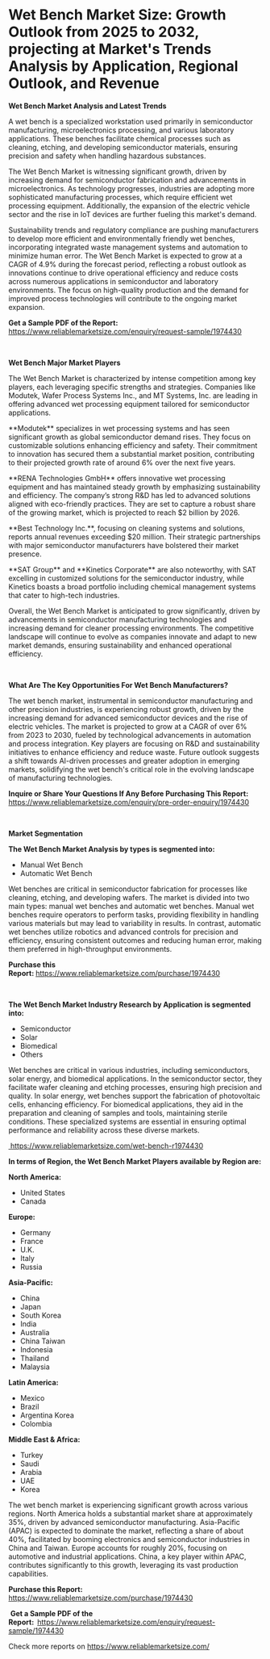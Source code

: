<p><h1>Wet Bench Market Size: Growth Outlook from 2025 to 2032, projecting at Market's Trends Analysis by Application, Regional Outlook, and Revenue</h1></p><p><strong>Wet Bench Market Analysis and Latest Trends</strong></p>
<p><p>A wet bench is a specialized workstation used primarily in semiconductor manufacturing, microelectronics processing, and various laboratory applications. These benches facilitate chemical processes such as cleaning, etching, and developing semiconductor materials, ensuring precision and safety when handling hazardous substances. </p><p>The Wet Bench Market is witnessing significant growth, driven by increasing demand for semiconductor fabrication and advancements in microelectronics. As technology progresses, industries are adopting more sophisticated manufacturing processes, which require efficient wet processing equipment. Additionally, the expansion of the electric vehicle sector and the rise in IoT devices are further fueling this market's demand.</p><p>Sustainability trends and regulatory compliance are pushing manufacturers to develop more efficient and environmentally friendly wet benches, incorporating integrated waste management systems and automation to minimize human error. The Wet Bench Market is expected to grow at a CAGR of 4.9% during the forecast period, reflecting a robust outlook as innovations continue to drive operational efficiency and reduce costs across numerous applications in semiconductor and laboratory environments. The focus on high-quality production and the demand for improved process technologies will contribute to the ongoing market expansion.</p></p>
<p><strong>Get a Sample PDF of the Report:&nbsp;</strong> <a href="https://www.reliablemarketsize.com/enquiry/request-sample/1974430?utm_campaign=2517&utm_medium=2&utm_source=Github&utm_content=ia&utm_term=20022025&utm_id=wet-bench">https://www.reliablemarketsize.com/enquiry/request-sample/1974430</a></p>
<p>&nbsp;</p>
<p><strong>Wet Bench Major Market Players</strong></p>
<p><p>The Wet Bench Market is characterized by intense competition among key players, each leveraging specific strengths and strategies. Companies like Modutek, Wafer Process Systems Inc., and MT Systems, Inc. are leading in offering advanced wet processing equipment tailored for semiconductor applications.</p><p>**Modutek** specializes in wet processing systems and has seen significant growth as global semiconductor demand rises. They focus on customizable solutions enhancing efficiency and safety. Their commitment to innovation has secured them a substantial market position, contributing to their projected growth rate of around 6% over the next five years.</p><p>**RENA Technologies GmbH** offers innovative wet processing equipment and has maintained steady growth by emphasizing sustainability and efficiency. The company’s strong R&D has led to advanced solutions aligned with eco-friendly practices. They are set to capture a robust share of the growing market, which is projected to reach $2 billion by 2026.</p><p>**Best Technology Inc.**, focusing on cleaning systems and solutions, reports annual revenues exceeding $20 million. Their strategic partnerships with major semiconductor manufacturers have bolstered their market presence.</p><p>**SAT Group** and **Kinetics Corporate** are also noteworthy, with SAT excelling in customized solutions for the semiconductor industry, while Kinetics boasts a broad portfolio including chemical management systems that cater to high-tech industries.</p><p>Overall, the Wet Bench Market is anticipated to grow significantly, driven by advancements in semiconductor manufacturing technologies and increasing demand for cleaner processing environments. The competitive landscape will continue to evolve as companies innovate and adapt to new market demands, ensuring sustainability and enhanced operational efficiency.</p></p>
<p>&nbsp;</p>
<p><strong>What Are The Key Opportunities For Wet Bench Manufacturers?</strong></p>
<p><p>The wet bench market, instrumental in semiconductor manufacturing and other precision industries, is experiencing robust growth, driven by the increasing demand for advanced semiconductor devices and the rise of electric vehicles. The market is projected to grow at a CAGR of over 6% from 2023 to 2030, fueled by technological advancements in automation and process integration. Key players are focusing on R&D and sustainability initiatives to enhance efficiency and reduce waste. Future outlook suggests a shift towards AI-driven processes and greater adoption in emerging markets, solidifying the wet bench's critical role in the evolving landscape of manufacturing technologies.</p></p>
<p><strong>Inquire or Share Your Questions If Any Before Purchasing This Report:</strong> <a href="https://www.reliablemarketsize.com/enquiry/pre-order-enquiry/1974430?utm_campaign=2517&utm_medium=2&utm_source=Github&utm_content=ia&utm_term=20022025&utm_id=wet-bench">https://www.reliablemarketsize.com/enquiry/pre-order-enquiry/1974430</a></p>
<p>&nbsp;</p>
<p><strong>Market Segmentation</strong></p>
<p><strong>The Wet Bench Market Analysis by types is segmented into:</strong></p>
<p><ul><li>Manual Wet Bench</li><li>Automatic Wet Bench</li></ul></p>
<p><p>Wet benches are critical in semiconductor fabrication for processes like cleaning, etching, and developing wafers. The market is divided into two main types: manual wet benches and automatic wet benches. Manual wet benches require operators to perform tasks, providing flexibility in handling various materials but may lead to variability in results. In contrast, automatic wet benches utilize robotics and advanced controls for precision and efficiency, ensuring consistent outcomes and reducing human error, making them preferred in high-throughput environments.</p></p>
<p><strong>Purchase this Report:&nbsp;</strong><a href="https://www.reliablemarketsize.com/purchase/1974430?utm_campaign=2517&utm_medium=2&utm_source=Github&utm_content=ia&utm_term=20022025&utm_id=wet-bench">https://www.reliablemarketsize.com/purchase/1974430</a></p>
<p>&nbsp;</p>
<p><strong>The Wet Bench Market Industry Research by Application is segmented into:</strong></p>
<p><ul><li>Semiconductor</li><li>Solar</li><li>Biomedical</li><li>Others</li></ul></p>
<p><p>Wet benches are critical in various industries, including semiconductors, solar energy, and biomedical applications. In the semiconductor sector, they facilitate wafer cleaning and etching processes, ensuring high precision and quality. In solar energy, wet benches support the fabrication of photovoltaic cells, enhancing efficiency. For biomedical applications, they aid in the preparation and cleaning of samples and tools, maintaining sterile conditions. These specialized systems are essential in ensuring optimal performance and reliability across these diverse markets.</p></p>
<p><a href="https://www.reliablemarketsize.com/wet-bench-r1974430?utm_campaign=2517&utm_medium=2&utm_source=Github&utm_content=ia&utm_term=20022025&utm_id=wet-bench">&nbsp;https://www.reliablemarketsize.com/wet-bench-r1974430</a></p>
<p><strong>In terms of Region, the Wet Bench Market Players available by Region are:</strong></p>
<p>
    <p> <strong> North America: </strong>
        <ul>
            <li>United States</li>
            <li>Canada</li>
        </ul>
        </p> 
    <p> <strong> Europe: </strong>
        <ul>
            <li>Germany</li>
            <li>France</li>
            <li>U.K.</li>
            <li>Italy</li>
            <li>Russia</li>
        </ul>
        </p> 
    <p> <strong> Asia-Pacific: </strong>
        <ul>
            <li>China</li>
            <li>Japan</li>
            <li>South Korea</li>
            <li>India</li>
            <li>Australia</li>
            <li>China Taiwan</li>
            <li>Indonesia</li>
            <li>Thailand</li>
            <li>Malaysia</li>
        </ul>
        </p> 
    <p> <strong> Latin America: </strong>
        <ul>
            <li>Mexico</li>
            <li>Brazil</li>
            <li>Argentina Korea</li>
            <li>Colombia</li>
        </ul>
        </p> 
    <p> <strong> Middle East & Africa: </strong>
        <ul>
            <li>Turkey</li>
            <li>Saudi</li>
            <li>Arabia</li>
            <li>UAE</li>
            <li>Korea</li>
        </ul>
    </p>
    </p>
<p><p>The wet bench market is experiencing significant growth across various regions. North America holds a substantial market share at approximately 35%, driven by advanced semiconductor manufacturing. Asia-Pacific (APAC) is expected to dominate the market, reflecting a share of about 40%, facilitated by booming electronics and semiconductor industries in China and Taiwan. Europe accounts for roughly 20%, focusing on automotive and industrial applications. China, a key player within APAC, contributes significantly to this growth, leveraging its vast production capabilities.</p></p>
<p><strong>Purchase this Report: </strong><a href="https://www.reliablemarketsize.com/purchase/1974430?utm_campaign=2517&utm_medium=2&utm_source=Github&utm_content=ia&utm_term=20022025&utm_id=wet-bench">https://www.reliablemarketsize.com/purchase/1974430</a></p>
<p>&nbsp;<strong>Get a Sample PDF of the Report:&nbsp;&nbsp;</strong><a href="https://www.reliablemarketsize.com/enquiry/request-sample/1974430?utm_campaign=2517&utm_medium=2&utm_source=Github&utm_content=ia&utm_term=20022025&utm_id=wet-bench">https://www.reliablemarketsize.com/enquiry/request-sample/1974430</a></p>
<p><strong></strong></p>
<p>Check more reports on <a href="https://www.reliablemarketsize.com/?utm_campaign=2517&utm_medium=2&utm_source=Github&utm_content=ia&utm_term=20022025&utm_id=wet-bench">https://www.reliablemarketsize.com/</a></p>